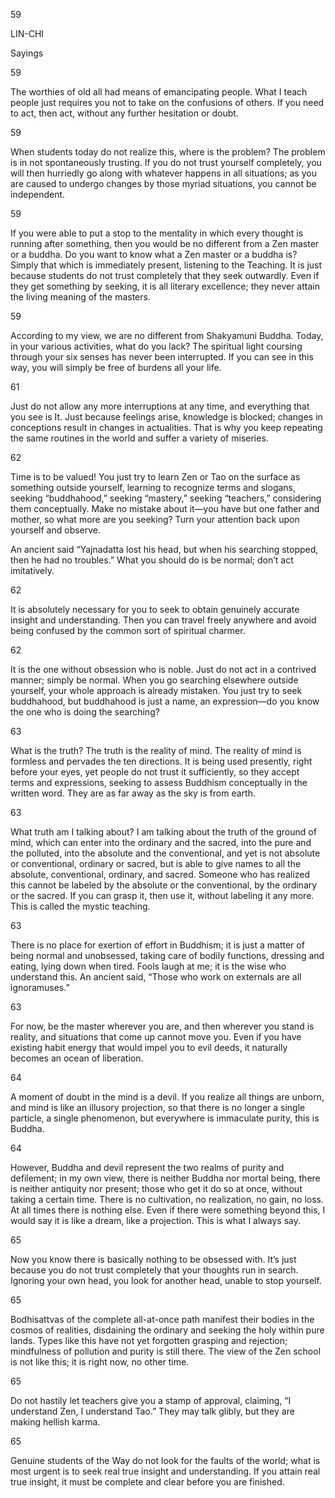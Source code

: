 59

LIN-CHI

Sayings

59

The worthies of old all had means of emancipating people. What I teach people just requires you not to take on the confusions of others. If you need to act, then act, without any further hesitation or doubt.

59

When students today do not realize this, where is the problem? The problem is in not spontaneously trusting. If you do not trust yourself completely, you will then hurriedly go along with whatever happens in all situations; as you are caused to undergo changes by those myriad situations, you cannot be independent.

59

If you were able to put a stop to the mentality in which every thought is running after something, then you would be no different from a Zen master or a buddha. Do you want to know what a Zen master or a buddha is? Simply that which is immediately present, listening to the Teaching. It is just because students do not trust completely that they seek outwardly. Even if they get something by seeking, it is all literary excellence; they never attain the living meaning of the masters.

59

According to my view, we are no different from Shakyamuni Buddha. Today, in your various activities, what do you lack? The spiritual light coursing through your six senses has never been interrupted. If you can see in this way, you will simply be free of burdens all your life.

61

Just do not allow any more interruptions at any time, and everything that you see is It. Just because feelings arise, knowledge is blocked; changes in conceptions result in changes in actualities. That is why you keep repeating the same routines in the world and suffer a variety of miseries.

62

Time is to be valued! You just try to learn Zen or Tao on the surface as something outside yourself, learning to recognize terms and slogans, seeking “buddhahood,” seeking “mastery,” seeking “teachers,” considering them conceptually. Make no mistake about it—you have but one father and mother, so what more are you seeking? Turn your attention back upon yourself and observe.

An ancient said “Yajnadatta lost his head, but when his searching stopped, then he had no troubles.” What you should do is be normal; don’t act imitatively.

62

It is absolutely necessary for you to seek to obtain genuinely accurate insight and understanding. Then you can travel freely anywhere and avoid being confused by the common sort of spiritual charmer.

62

It is the one without obsession who is noble. Just do not act in a contrived manner; simply be normal. When you go searching elsewhere outside yourself, your whole approach is already mistaken. You just try to seek buddhahood, but buddhahood is just a name, an expression—do you know the one who is doing the searching?

63

What is the truth? The truth is the reality of mind. The reality of mind is formless and pervades the ten directions. It is being used presently, right before your eyes, yet people do not trust it sufficiently, so they accept terms and expressions, seeking to assess Buddhism conceptually in the written word. They are as far away as the sky is from earth.

63

What truth am I talking about? I am talking about the truth of the ground of mind, which can enter into the ordinary and the sacred, into the pure and the polluted, into the absolute and the conventional, and yet is not absolute or conventional, ordinary or sacred, but is able to give names to all the absolute, conventional, ordinary, and sacred. Someone who has realized this cannot be labeled by the absolute or the conventional, by the ordinary or the sacred. If you can grasp it, then use it, without labeling it any more. This is called the mystic teaching.

63

There is no place for exertion of effort in Buddhism; it is just a matter of being normal and unobsessed, taking care of bodily functions, dressing and eating, lying down when tired. Fools laugh at me; it is the wise who understand this. An ancient said, “Those who work on externals are all ignoramuses.”

63

For now, be the master wherever you are, and then wherever you stand is reality, and situations that come up cannot move you. Even if you have existing habit energy that would impel you to evil deeds, it naturally becomes an ocean of liberation.

64

A moment of doubt in the mind is a devil. If you realize all things are unborn, and mind is like an illusory projection, so that there is no longer a single particle, a single phenomenon, but everywhere is immaculate purity, this is Buddha.

64

However, Buddha and devil represent the two realms of purity and defilement; in my own view, there is neither Buddha nor mortal being, there is neither antiquity nor present; those who get it do so at once, without taking a certain time. There is no cultivation, no realization, no gain, no loss. At all times there is nothing else. Even if there were something beyond this, I would say it is like a dream, like a projection. This is what I always say.

65

Now you know there is basically nothing to be obsessed with. It’s just because you do not trust completely that your thoughts run in search. Ignoring your own head, you look for another head, unable to stop yourself.

65

Bodhisattvas of the complete all-at-once path manifest their bodies in the cosmos of realities, disdaining the ordinary and seeking the holy within pure lands. Types like this have not yet forgotten grasping and rejection; mindfulness of pollution and purity is still there. The view of the Zen school is not like this; it is right now, no other time.

65

Do not hastily let teachers give you a stamp of approval, claiming, “I understand Zen, I understand Tao.” They may talk glibly, but they are making hellish karma.

65

Genuine students of the Way do not look for the faults of the world; what is most urgent is to seek real true insight and understanding. If you attain real true insight, it must be complete and clear before you are finished.
